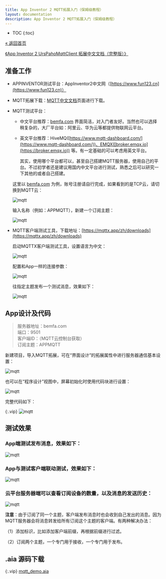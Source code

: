 ```yaml
---
title: App Inventor 2 MQTT拓展入门（保姆级教程）
layout: documentation
description: App Inventor 2 MQTT拓展入门（保姆级教程）
---
```


* TOC
{:toc}

[&laquo; 返回首页](index.html)

[《App Inventor 2 UrsPahoMqttClient 拓展中文文档（完整版）》](MQTT.html)

<!-- 文章结构参考：https://blog.csdn.net/byhyf83862547/article/details/138785961 -->

## 准备工作

* APPINVENTOR测试平台：AppInventor2中文网（[https://www.fun123.cn](https://www.fun123.cn)）

* MQTT拓展下载：[MQTT中文文档](MQTT.html)页面进行下载。

* MQTT测试平台：

  * 中文平台推荐：[bemfa.com](https://www.bemfa.com)   界面简洁，对入门者友好。当然也可以选择稍复杂的，大厂平台如：阿里云、华为云等都提供物联网云平台。
  * 英文平台推荐：HiveMQ([https://www.mqtt-dashboard.com/](https://www.mqtt-dashboard.com/))、EMQX([broker.emqx.io](https://broker.emqx.io)) 等。有一定基础的可以考虑用英文平台。

    其实，使用哪个平台都可以，甚至自己搭建MQTT服务器，使用自己的平台。不过初学者还是建议用国内中文平台进行测试，熟悉之后可以研究一下其他的或者自己搭建。

  这里以 [bemfa.com](https://www.bemfa.com) 为例，账号注册请自行完成，如果看到的是TCP云，请切换到MQTT云：

  ![mqtt](mqtt/tcp.png)

  输入名称（例如：APPMQTT），新建一个订阅主题：

  ![mqtt](mqtt/new.png)

* MQTT客户端测试工具，下载地址：[https://mqttx.app/zh/downloads](https://mqttx.app/zh/downloads)

  <!--![mqtt](mqtt/mqttx.png)-->

  启动MQTTX客户端测试工具，设置语言为中文：

  ![mqtt](mqtt/mqttx_lang.png)

  配置和App一样的连接参数：

  ![mqtt](mqtt/mqttx_connect.png)

  往指定主题发布一个测试消息，效果如下：

  ![mqtt](mqtt/mqttx_publish.gif)

## App设计及代码

> 服务器地址：bemfa.com<br/>
> 端口：9501<br/>
> 客户端ID：（MQTT云控制台获取）<br/>
> 订阅主题：APPMQTT

新建项目，导入MQTT拓展，可在“界面设计”的拓展属性中进行服务器通信基本设置：

![mqtt](mqtt/step1.png)

也可以在“程序设计”视图中，屏幕初始化时使用代码块进行设置：

![mqtt](mqtt/step3.png)

完整代码如下：

{:.vip}
![mqtt](mqtt/code_all.png)

## 测试效果

### App端测试发布消息，效果如下：

![mqtt](mqtt/app_publish.gif)

### App与测试客户端联动测试，效果如下：

![mqtt](mqtt/app_mqttx.gif)

### 云平台服务器端可以查看订阅设备的数量，以及消息的发送历史：

![mqtt](mqtt/server_info.png)

**注意**：由于订阅了同一个主题，客户端发布消息时也会收到自己发出的消息。因为MQTT服务器会将消息转发给所有订阅这个主题的客户端。有两种解决办法：

（1）添加标识，比如添加客户端前缀，再根据前缀进行过滤。

（2）订阅两个主题，一个专门用于接收，一个专门用于发布。 

## .aia 源码下载

{:.vip}
[mqtt_demo.aia](mqtt/mqtt_demo.aia)

